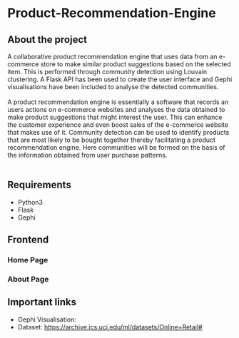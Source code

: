 # Product-Recommendation-Engine

## About the project
A collaborative product recommendation engine that uses data from an e-commerce store to make similar product suggestions based on the selected item. This is performed through community detection using Louvain clustering. A Flask API has been used to create the user interface and Gephi visualisations have been included to analyse the detected communities.
<br>
<br>
A product recommendation engine is essentially a software that records an users actions on e-commerce websites and analyses the data obtained to make 
product suggestions that might interest the user. This can enhance the customer experience and even boost sales of the e-commerce website that makes use of it. 
Community detection can be used to identify products that are most likely to be bought together thereby facilitating a product recommendation engine. 
Here communities will be formed on the basis of the information obtained from user purchase patterns.
<br> <br>

## Requirements
- Python3
- Flask
- Gephi

## Frontend
### Home Page

### About Page


## Important links
- Gephi Visualisation: 
- Dataset: https://archive.ics.uci.edu/ml/datasets/Online+Retail#
